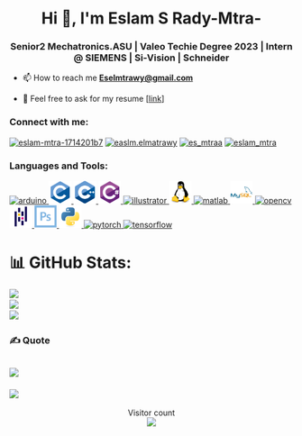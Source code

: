 <h1 align="center">Hi 👋, I'm Eslam S Rady-Mtra-</h1>
<h3 align="center"> Senior2 Mechatronics.ASU  |  Valeo Techie Degree 2023  |  Intern @ SIEMENS  |  Si-Vision  |  Schneider</h3>

- 📫 How to reach me **Eselmtrawy@gmail.com**

- 📄 Feel free to ask for my resume [[link](https://drive.google.com/file/d/1ijeeRVkpmTIlhGaoPnuDqKGYHgCv7tR8/view?usp=share_link)]


<h3 align="left">Connect with me:</h3>
<p align="left">
<a href="https://linkedin.com/in/eslam-mtra-1714201b7" target="blank"><img align="center" src="https://raw.githubusercontent.com/rahuldkjain/github-profile-readme-generator/master/src/images/icons/Social/linked-in-alt.svg" alt="eslam-mtra-1714201b7" height="30" width="40" /></a>
<a href="https://fb.com/easlm.elmatrawy" target="blank"><img align="center" src="https://raw.githubusercontent.com/rahuldkjain/github-profile-readme-generator/master/src/images/icons/Social/facebook.svg" alt="easlm.elmatrawy" height="30" width="40" /></a>
<a href="https://instagram.com/es_mtraa" target="blank"><img align="center" src="https://raw.githubusercontent.com/rahuldkjain/github-profile-readme-generator/master/src/images/icons/Social/instagram.svg" alt="es_mtraa" height="30" width="40" /></a>
<a href="https://www.hackerrank.com/eslam_mtra" target="blank"><img align="center" src="https://raw.githubusercontent.com/rahuldkjain/github-profile-readme-generator/master/src/images/icons/Social/hackerrank.svg" alt="eslam_mtra" height="30" width="40" /></a>
</p>


<h3 align="left">Languages and Tools:</h3>
<p align="left"> <a href="https://www.arduino.cc/" target="_blank" rel="noreferrer"> <img src="https://cdn.worldvectorlogo.com/logos/arduino-1.svg" alt="arduino" width="40" height="40"/> </a> <a href="https://www.cprogramming.com/" target="_blank" rel="noreferrer"> <img src="https://raw.githubusercontent.com/devicons/devicon/master/icons/c/c-original.svg" alt="c" width="40" height="40"/> </a> <a href="https://www.w3schools.com/cpp/" target="_blank" rel="noreferrer"> <img src="https://raw.githubusercontent.com/devicons/devicon/master/icons/cplusplus/cplusplus-original.svg" alt="cplusplus" width="40" height="40"/> </a> <a href="https://www.w3schools.com/cs/" target="_blank" rel="noreferrer"> <img src="https://raw.githubusercontent.com/devicons/devicon/master/icons/csharp/csharp-original.svg" alt="csharp" width="40" height="40"/> </a> <a href="https://www.adobe.com/in/products/illustrator.html" target="_blank" rel="noreferrer"> <img src="https://www.vectorlogo.zone/logos/adobe_illustrator/adobe_illustrator-icon.svg" alt="illustrator" width="40" height="40"/> </a> <a href="https://www.linux.org/" target="_blank" rel="noreferrer"> <img src="https://raw.githubusercontent.com/devicons/devicon/master/icons/linux/linux-original.svg" alt="linux" width="40" height="40"/> </a> <a href="https://www.mathworks.com/" target="_blank" rel="noreferrer"> <img src="https://upload.wikimedia.org/wikipedia/commons/2/21/Matlab_Logo.png" alt="matlab" width="40" height="40"/> </a> <a href="https://www.mysql.com/" target="_blank" rel="noreferrer"> <img src="https://raw.githubusercontent.com/devicons/devicon/master/icons/mysql/mysql-original-wordmark.svg" alt="mysql" width="40" height="40"/> </a> <a href="https://opencv.org/" target="_blank" rel="noreferrer"> <img src="https://www.vectorlogo.zone/logos/opencv/opencv-icon.svg" alt="opencv" width="40" height="40"/> </a> <a href="https://pandas.pydata.org/" target="_blank" rel="noreferrer"> <img src="https://raw.githubusercontent.com/devicons/devicon/2ae2a900d2f041da66e950e4d48052658d850630/icons/pandas/pandas-original.svg" alt="pandas" width="40" height="40"/> </a> <a href="https://www.photoshop.com/en" target="_blank" rel="noreferrer"> <img src="https://raw.githubusercontent.com/devicons/devicon/master/icons/photoshop/photoshop-line.svg" alt="photoshop" width="40" height="40"/> </a> <a href="https://www.python.org" target="_blank" rel="noreferrer"> <img src="https://raw.githubusercontent.com/devicons/devicon/master/icons/python/python-original.svg" alt="python" width="40" height="40"/> </a> <a href="https://pytorch.org/" target="_blank" rel="noreferrer"> <img src="https://www.vectorlogo.zone/logos/pytorch/pytorch-icon.svg" alt="pytorch" width="40" height="40"/> </a> <a href="https://www.tensorflow.org" target="_blank" rel="noreferrer"> <img src="https://www.vectorlogo.zone/logos/tensorflow/tensorflow-icon.svg" alt="tensorflow" width="40" height="40"/> </a> </p>


# 📊 GitHub Stats:
![](https://github-readme-stats.vercel.app/api?username=Esmtra&theme=dark&hide_border=false&include_all_commits=false&count_private=false)<br/>
![](https://github-readme-streak-stats.herokuapp.com/?user=Esmtra&theme=dark&hide_border=false)<br/>
![](https://github-readme-stats.vercel.app/api/top-langs/?username=Esmtra&theme=dark&hide_border=false&include_all_commits=false&count_private=false&layout=compact)
### ✍️  Quote
![](https://quotes-github-readme.vercel.app/api?type=horizontal&theme=dark)
---
[![](https://visitcount.itsvg.in/api?id=Esmtra&icon=5&color=0)](https://visitcount.itsvg.in)

<p align="center"> 
  Visitor count<br>
  <img src="https://profile-counter.glitch.me/Esmtra/count.svg" />
</p>
